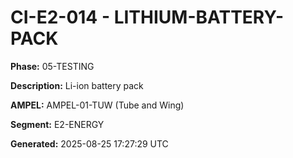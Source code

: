 # CI-E2-014 - LITHIUM-BATTERY-PACK

**Phase:** 05-TESTING

**Description:** Li-ion battery pack

**AMPEL:** AMPEL-01-TUW (Tube and Wing)

**Segment:** E2-ENERGY

**Generated:** 2025-08-25 17:27:29 UTC
